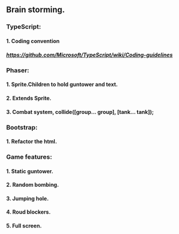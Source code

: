## Brain storming.

### TypeScript:
#### 1. Coding convention
##### https://github.com/Microsoft/TypeScript/wiki/Coding-guidelines

### Phaser:
#### 1. Sprite.Children to hold guntower and text.
#### 2. Extends Sprite.
#### 3. Combat system, collide([group... group], [tank... tank]);

### Bootstrap:
#### 1. Refactor the html.

### Game features:
#### 1. Static guntower.
#### 2. Random bombing.
#### 3. Jumping hole.
#### 4. Roud blockers.
#### 5. Full screen.
